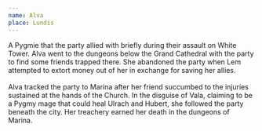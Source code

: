 ```yaml
---
name: Alva
place: Lundis
---
```

A Pygmie that the party allied with briefly during their assault on White Tower. Alva went to the dungeons below the Grand Cathedral with the party to find some friends trapped there. She abandoned the party when Lem attempted to extort money out of her in exchange for saving her allies. 
<br><br>
Alva tracked the party to Marina after her friend succumbed to the injuries sustained at the hands of the Church. In the disguise of Vala, claiming to be a Pygmy mage that could heal Ulrach and Hubert, she followed the party beneath the city. Her treachery earned her death in the dungeons of Marina.